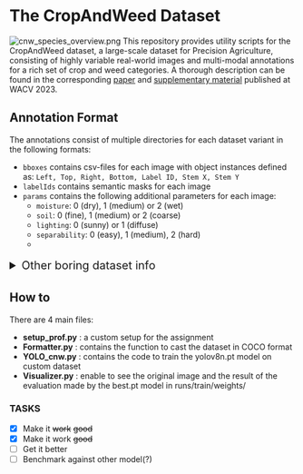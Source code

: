 # The CropAndWeed Dataset
![cnw_species_overview.png](./figures/cnw_species_overview.png "cnw_species_overview.png")
This repository provides utility scripts for the CropAndWeed dataset, a large-scale dataset for Precision Agriculture, consisting of highly variable real-world images and multi-modal annotations for a rich set of crop and weed categories. 
A thorough description can be found in the corresponding [paper](https://openaccess.thecvf.com/content/WACV2023/papers/Steininger_The_CropAndWeed_Dataset_A_Multi-Modal_Learning_Approach_for_Efficient_Crop_WACV_2023_paper.pdf) and [supplementary material](https://openaccess.thecvf.com/content/WACV2023/supplemental/Steininger_The_CropAndWeed_Dataset_WACV_2023_supplemental.pdf) published at WACV 2023.


## Annotation Format
The annotations consist of multiple directories for each dataset variant in the following formats:
* `bboxes` contains csv-files for each image with object instances defined as: `Left, Top, Right, Bottom, Label ID, Stem X, Stem Y`
* `labelIds` contains semantic masks for each image
* `params` contains the following additional parameters for each image:
  * `moisture`: 0 (dry), 1 (medium) or 2 (wet)
  * `soil`: 0 (fine), 1 (medium) or 2 (coarse)
  * `lighting`: 0 (sunny) or 1 (diffuse)
  * `separability`: 0 (easy), 1 (medium), 2 (hard)
  * 

<details style="font-size: 20px; line-height: 30px"> 
<summary> 
Other boring dataset info 
</summary>
The corresponding label IDs for each datset variant are specified in [datasets.py](cnw/utilities/datasets.py). 
The names of all image and annotation files are prefixed either with _ave_ or _vwg_ refering to the Application and Experimental Sets, respectively, as described in the paper. 
The following 4-digit numbers specify the recording session, while the last 4 digits are the image id.  


## Setup
Run [setup.py](cnw/setup.py) to download and extract all dataset images and annotations. By default, the script creates mapped annotations for all pre-defined dataset variants.


## Dataset Variants
To create a specific dataset variant, use [map_dataset.py](cnw/map_dataset.py) to map the label IDs of one label specification to another. 
For instance, the command `map_dataset.py --dataset_target CropsOrWeed9` will create new directories for bboxes and labelIds with annotations mapped to the predefined variant _CropsOrWeed9_. 
Custom dataset variants can be added to [datasets.py](cnw/utilities/datasets.py) and used analogously.  

Bounding boxes are created as two distinct sets for training and evaluation purposes with the latter including a fallback _Vegetation_ class containing tiny instances as well as excluded and ambiguous species. 
Mapped semantic masks include an additional background class and are only stored if they contain any mapped species.


## Visualization
Use [visualize_annotations.py](cnw/visualize_annotations.py) to create a combined visualization for bounding boxes, stem positions and semantic masks for each annotated image. 
The dataset variant to be visualized and a filter for included images can be specified as parameters. 
For instance the command `visualize_annotations.py --dataset CropsOrWeed9 --filter vwg-0328` will create visualizations for all images of the _CropsOrWeed9_ variant containing the relevant classes and matching the recording session _vwg-0328_.
Bounding boxes and masks use the defined colors for each label from [datasets.py](cnw/utilities/datasets.py), the fallback _Vegetation_ class is included in black color. 
The assigned colors and numbers of occurences for each class are provided below each image.

![cnw_sample.png](./figures/cnw_annotations.jpg "cnw_annotations")


## Licence
The CropAndWeed dataset is released to academic and non-academic entities for non-commercial purposes such as academic research, teaching, scientific publications or personal experimentation ([LICENCE](LICENCE)).


## Citing
If you use the CropAndWeed dataset for your research, please use the following BibTeX entry:

```BibTeX
@InProceedings{Steininger_2023_WACV,
    author    = {Steininger, Daniel and Trondl, Andreas and Croonen, Gerardus and Simon, Julia and Widhalm, Verena},
    title     = {The CropAndWeed Dataset: A Multi-Modal Learning Approach for Efficient Crop and Weed Manipulation},
    booktitle = {Proceedings of the IEEE/CVF Winter Conference on Applications of Computer Vision (WACV)},
    month     = {January},
    year      = {2023},
    pages     = {3729-3738}
}
```
</details>


## How to 
There are 4 main files: 
- **setup_prof.py** : a custom setup for the assignment
- **Formatter.py** : contains the function to cast the dataset in COCO format
- **YOLO_cnw.py** : contains the code to train the yolov8n.pt model on custom dataset
- **Visualizer.py** : enable to see the original image and the result of the evaluation made by the best.pt model in runs/train/weights/


### TASKS

- [x] Make it ~~work~~ ~~good~~
- [x] Make it work ~~good~~
- [ ] Get it better
- [ ] Benchmark against other model(?)